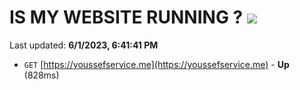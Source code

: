 # IS MY WEBSITE RUNNING ? [![](https://img.shields.io/static/v1?label=Sponsor&message=%E2%9D%A4&logo=GitHub&color=%23fe8e86)](https://github.com/sponsors/<username>)

Last updated: **6/1/2023, 6:41:41 PM**

- `GET` [https://youssefservice.me](https://youssefservice.me) - **Up** (828ms)
